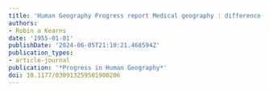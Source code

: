 ```yaml
---
title: 'Human Geography Progress report Medical geography : difference'
authors:
- Robin a Kearns
date: '1955-01-01'
publishDate: '2024-06-05T21:10:21.468594Z'
publication_types:
- article-journal
publication: '*Progress in Human Geography*'
doi: 10.1177/030913259501900206
---
```

